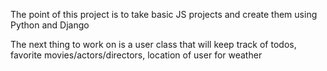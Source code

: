 The point of this project is to take basic JS projects and create them using Python and Django

The next thing to work on is a user class that will keep track of todos, favorite movies/actors/directors, location of user for weather